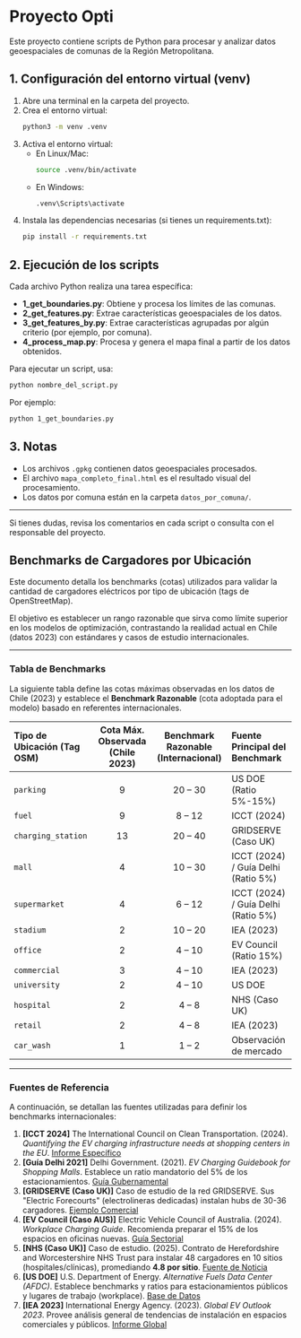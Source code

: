 # Proyecto Opti

Este proyecto contiene scripts de Python para procesar y analizar datos geoespaciales de comunas de la Región Metropolitana.

## 1. Configuración del entorno virtual (venv)

1. Abre una terminal en la carpeta del proyecto.
2. Crea el entorno virtual:
   ```bash
   python3 -m venv .venv
   ```
3. Activa el entorno virtual:
   - En Linux/Mac:
     ```bash
     source .venv/bin/activate
     ```
   - En Windows:
     ```bash
     .venv\Scripts\activate
     ```
4. Instala las dependencias necesarias (si tienes un requirements.txt):
   ```bash
   pip install -r requirements.txt
   ```

## 2. Ejecución de los scripts

Cada archivo Python realiza una tarea específica:

- **1_get_boundaries.py**: Obtiene y procesa los límites de las comunas.
- **2_get_features.py**: Extrae características geoespaciales de los datos.
- **3_get_features_by.py**: Extrae características agrupadas por algún criterio (por ejemplo, por comuna).
- **4_process_map.py**: Procesa y genera el mapa final a partir de los datos obtenidos.

Para ejecutar un script, usa:
```bash
python nombre_del_script.py
```
Por ejemplo:
```bash
python 1_get_boundaries.py
```

## 3. Notas
- Los archivos `.gpkg` contienen datos geoespaciales procesados.
- El archivo `mapa_completo_final.html` es el resultado visual del procesamiento.
- Los datos por comuna están en la carpeta `datos_por_comuna/`.

---

Si tienes dudas, revisa los comentarios en cada script o consulta con el responsable del proyecto.

## Benchmarks de Cargadores por Ubicación

Este documento detalla los benchmarks (cotas) utilizados para validar la cantidad de cargadores eléctricos por tipo de ubicación (tags de OpenStreetMap).

El objetivo es establecer un rango razonable que sirva como límite superior en los modelos de optimización, contrastando la realidad actual en Chile (datos 2023) con estándares y casos de estudio internacionales.

---

### Tabla de Benchmarks

La siguiente tabla define las cotas máximas observadas en los datos de Chile (2023) y establece el **Benchmark Razonable** (cota adoptada para el modelo) basado en referentes internacionales.

| Tipo de Ubicación (Tag OSM) | Cota Máx. Observada (Chile 2023) | Benchmark Razonable (Internacional) | Fuente Principal del Benchmark |
| :--- | :---: | :---: | :--- |
| `parking` | 9 | 20 – 30 | US DOE (Ratio 5%-15%) |
| `fuel` | 9 | 8 – 12 | ICCT (2024) |
| `charging_station` | 13 | 20 – 40 | GRIDSERVE (Caso UK) |
| `mall` | 4 | 10 – 30 | ICCT (2024) / Guía Delhi (Ratio 5%) |
| `supermarket` | 4 | 6 – 12 | ICCT (2024) / Guía Delhi (Ratio 5%) |
| `stadium` | 2 | 10 – 20 | IEA (2023) |
| `office` | 2 | 4 – 10 | EV Council (Ratio 15%) |
| `commercial` | 3 | 4 – 10 | IEA (2023) |
| `university` | 2 | 4 – 10 | US DOE |
| `hospital` | 2 | 4 – 8 | NHS (Caso UK) |
| `retail` | 2 | 4 – 8 | IEA (2023) |
| `car_wash` | 1 | 1 – 2 | Observación de mercado |

---

### Fuentes de Referencia

A continuación, se detallan las fuentes utilizadas para definir los benchmarks internacionales:

1.  **[ICCT 2024]** The International Council on Clean Transportation. (2024). *Quantifying the EV charging infrastructure needs at shopping centers in the EU*. [Informe Específico](https://theicct.org/publication/ev-charging-shopping-centers-eu-mar24/)
2.  **[Guía Delhi 2021]** Delhi Government. (2021). *EV Charging Guidebook for Shopping Malls*. Establece un ratio mandatorio del 5% de los estacionamientos. [Guía Gubernamental](http://ev.delhi.gov.in/files/Delhi%20Shopping%20Mall%20EV%20Charging%20Guidebook.pdf)
3.  **[GRIDSERVE (Caso UK)]** Caso de estudio de la red GRIDSERVE. Sus "Electric Forecourts" (electrolineras dedicadas) instalan hubs de 30-36 cargadores. [Ejemplo Comercial](https://www.gridserve.com/)
4.  **[EV Council (Caso AUS)]** Electric Vehicle Council of Australia. (2024). *Workplace Charging Guide*. Recomienda preparar el 15% de los espacios en oficinas nuevas. [Guía Sectorial](https://electricvehiclecouncil.com.au/wp-content/uploads/2024/12/EV-Workplace-Charging.pdf)
5.  **[NHS (Caso UK)]** Caso de estudio. (2025). Contrato de Herefordshire and Worcestershire NHS Trust para instalar 48 cargadores en 10 sitios (hospitales/clínicas), promediando **4.8 por sitio**. [Fuente de Noticia](https://www.investing.com/news/company-news/nhs-trust-awards-eenergy-333000-contract-for-ev-charging-project-93CH-4309506)
6.  **[US DOE]** U.S. Department of Energy. *Alternative Fuels Data Center (AFDC)*. Establece benchmarks y ratios para estacionamientos públicos y lugares de trabajo (workplace). [Base de Datos](https://afdc.energy.gov/fuels/electricity-stations)
7.  **[IEA 2023]** International Energy Agency. (2023). *Global EV Outlook 2023*. Provee análisis general de tendencias de instalación en espacios comerciales y públicos. [Informe Global](https://www.iea.org/reports/global-ev-outlook-2023)